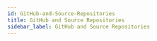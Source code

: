 ```yaml
---
id: GitHub-and-Source-Repositories
title: GitHub and Source Repositories
sidebar_label: GitHub and Source Repositories
---
```


#